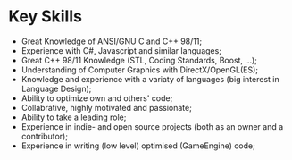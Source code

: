 # Key Skills

+ Great Knowledge of ANSI/GNU C and C++ 98/11;
+ Experience with C#, Javascript and similar languages;
+ Great C++ 98/11 Knowledge (STL, Coding Standards, Boost, ...);
+ Understanding of Computer Graphics with DirectX/OpenGL(ES);
+ Knowledge and experience with a variaty of languages (big interest in Language Design);
+ Ability to optimize own and others' code;
+ Collabrative, highly motivated and passionate;
+ Ability to take a leading role;
+ Experience in indie- and open source projects (both as an owner and a contributor);
+ Experience in writing (low level) optimised (GameEngine) code;
